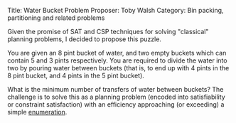 Title:    Water Bucket Problem 
Proposer: Toby Walsh
Category: Bin packing, partitioning and related problems


Given the promise of SAT and CSP techniques for solving "classical" planning problems, I decided to propose this puzzle.

You are given an 8 pint bucket of water, and two empty buckets which can contain 5 and 3 pints respectively. You are required to divide the water into two by pouring water between buckets (that is, to end up with 4 pints in the 8 pint bucket, and 4 pints in the 5 pint bucket).

What is the minimum number of transfers of water between buckets? The challenge is to solve this as a planning problem (encoded into satisfiability or constraint satisfaction) with an efficiency approaching (or exceeding) a simple [enumeration](models/enumerate.pl).
